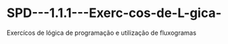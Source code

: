 # SPD---1.1.1---Exerc-cos-de-L-gica-
Exercícos de lógica de programação e utilização de fluxogramas
